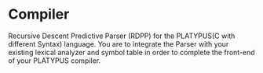 Compiler
========

Recursive Descent Predictive Parser (RDPP) for the PLATYPUS(C with different Syntax) language. You are to integrate the Parser with your existing lexical analyzer and symbol table in order to complete the front-end of your PLATYPUS compiler.
